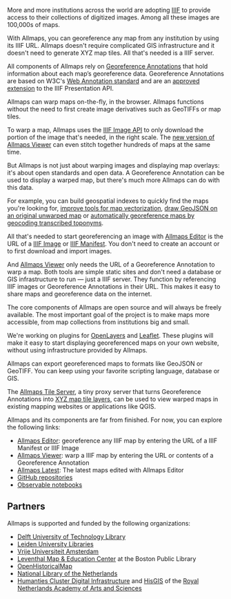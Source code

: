 <script>
  // import { MapMonster } from '@allmaps/ui'

  import Cards from '$lib/components/Cards.svelte'
  import Card from '$lib/components/Card.svelte'
  import About from '$lib/components/About.svelte'
</script>

<Cards>
  <Card title="Works with any IIIF map" src="allmaps-editor.jpg" href="https://editor.allmaps.org/#/collection?url=https%3A%2F%2Fcdm21033.contentdm.oclc.org%2Fiiif%2Finfo%2Fkrt%2F2175%2Fmanifest.json">
    <p>
      More and more institutions across the world are adopting <a href="https://iiif.io/">IIIF</a> to provide access to their collections of digitized images. Among all these images are 100,000s of maps.
    </p>
    <p>
      With Allmaps, you can georeference any map from any institution by using its IIIF URL. Allmaps doesn't require complicated GIS infrastructure and it doesn't need to generate XYZ map tiles. All that's needed is a IIIF server.
    </p>
  </Card>

  <Card title="Built on open standards" src="georef-annotation.jpg" href="https://annotations.allmaps.org/images/e97a79d041525120">
    <p>
      All components of Allmaps rely on <a href="https://iiif.io/api/extension/georef/">Georeference Annotations</a> that hold information about each map’s georeference data. Georeference Annotations are based on W3C's <a href="https://www.w3.org/TR/annotation-model/">Web Annotation standard</a> and are an <a href="https://iiif.io/api/index.html#approved-extensions">approved extension</a> to the IIIF Presentation API.
    </p>
  </Card>

  <Card title="Client-side map warping" src="allmaps-viewer.jpg" href="https://viewer.allmaps.org/#data=data%3Atext%2Fx-url%2Chttps%3A%2F%2Fannotations.allmaps.org%2Fimages%2Fa7afe9a34c3b8633">
    <p>
      Allmaps can warp maps on-the-fly, in the browser. Allmaps functions without the need to first create image derivatives such as GeoTIFFs or map tiles.
    </p>
    <p>
      To warp a map, Allmaps uses the <a href="https://iiif.io/api/image/3.0/#4-image-requests">IIIF Image API</a> to only download the portion of the image that's needed, in the right scale. The <a href="https://viewer.allmaps.org/?url=https%3A%2F%2Fannotations.allmaps.org%2Fmanifests%2Fc390af06ea724803">new version of Allmaps Viewer</a> can even stitch together hundreds of maps at the same time.
    </p>
  </Card>

  <Card title="More than displaying map layers" src="annotorious.jpg" href="https://observablehq.com/@allmaps/allmaps-and-annotorious">
    <p>
    But Allmaps is not just about warping images and displaying map overlays: it's about open standards and open data. A Georeference Annotation can be used to display a warped map, but there's much more Allmaps can do with this data.
    </p>
    <p>
      For example, you can build geospatial indexes to quickly find the maps you're looking for, <a href="https://twitter.com/aboutgeo/status/1408063666176487426">improve tools for map vectorization</a>, <a href="https://observablehq.com/@allmaps/using-allmaps-to-draw-geojson-on-a-iiif-image">draw GeoJSON on an original unwarped map</a> or <a href="https://observablehq.com/@allmaps/georeferencing-a-map-by-transcribing-toponyms">automatically georeference maps by geocoding transcribed toponyms</a>.
    </p>
    <!-- Add section about API, about open data, about using this data in your own tools -->
  </Card>

  <Card title="It's all about the URL" src="allmaps-viewer-url.jpg" href="https://viewer.allmaps.org/?url=https%3A%2F%2Fannotations.allmaps.org%2Fimages%2Fa7afe9a34c3b8633">
    <p>
      All that's needed to start georeferencing an image with <a href="https://editor.allmaps.org/">Allmaps Editor</a> is the URL of a <a href="https://iiif.io/api/image/3.0/#22-image-information-request-uri-syntax">IIIF Image</a> or <a href="https://iiif.io/api/presentation/3.0/#52-manifest">IIIF Manifest</a>. You don't need to create an account or to first download and import images.
    </p>
    <p>
      And <a href="https://viewer.allmaps.org/">Allmaps Viewer</a> only needs the URL of a Georeference Annotation to warp a map. Both tools are simple static sites and don't need a database or GIS infrastructure to run — just a IIIF server. They function by referencing IIIF images or Georeference Annotations in their URL. This makes it easy to share maps and georeference data on the internet.
    </p>
  </Card>

  <Card title="Open source components" src="github.jpg" href="https://github.com/allmaps">
    <p>
      The core components of Allmaps are open source and will always be freely available. The most important goal of the project is to make maps more accessible, from map collections from institutions big and small.
    </p>
    <p>
      We're working on plugins for <a href="https://openlayers.org/">OpenLayers</a> and <a href="https://leafletjs.com/">Leaflet</a>. These plugins will make it easy to start displaying georeferenced maps on your own website, without using infrastructure provided by Allmaps.
    </p>
  </Card>

  <Card title="Not just the browser" src="qgis.jpg" href="https://observablehq.com/@allmaps/allmaps-tile-server">
    <p>
      Allmaps can export georeferenced maps to formats like GeoJSON or GeoTIFF. You can keep using your favorite scripting language, database or GIS.
    </p>
    <p>
      The <a href="https://observablehq.com/@allmaps/allmaps-tile-server">Allmaps Tile Server</a>, a tiny proxy server that turns Georeference Annotations into <a href="https://en.wikipedia.org/wiki/Tiled_web_map">XYZ map tile layers</a>, can be used to view warped maps in existing mapping websites or applications like QGIS.
    </p>
  </Card>
</Cards>

<About />

<article class="prose m-auto">

Allmaps and its components are far from finished. For now, you can explore the following links:

- <a href="https://editor.allmaps.org/">Allmaps Editor</a>: georeference any IIIF map by entering the URL of a IIIF Manifest or IIIF Image
- <a href="https://viewer.allmaps.org/">Allmaps Viewer</a>: warp a IIIF map by entering the URL or contents of a Georeference Annotation
- <a href="https://latest.allmaps.org">Allmaps Latest</a>: The latest maps edited with Allmaps Editor
- <a href="https://github.com/allmaps">GitHub repositories</a>
- <a href="https://observablehq.com/@allmaps">Observable notebooks</a>

## Partners

Allmaps is supported and funded by the following organizations:

- <a href="https://heritage.tudelft.nl/">Delft University of Technology Library</a>
- <a href="https://www.library.universiteitleiden.nl/">Leiden University Libraries</a>
- <a href="https://geoplaza.vu.nl/cms/">Vrije Universiteit Amsterdam</a>
- <a href="https://www.leventhalmap.org/">Leventhal Map & Education Center</a> at the Boston Public Library
- <a href="https://openhistoricalmap.org/">OpenHistoricalMap</a>
- <a href="https://www.kb.nl/en">National Library of the Netherlands</a>
- <a href="https://di.huc.knaw.nl/">Humanties Cluster Digital Infrastructure</a> and <a href="https://hisgis.nl/">HisGIS</a> of the
  <a href="https://www.knaw.nl/en">Royal Netherlands Academy of Arts and Sciences</a>

</article>
<!--
<div class="p-4 pt-10 flex justify-end bottom-0">
  <MapMonster>
    <div>
      If you think Allmaps can be useful for your institution or if you have questions about the project, you can <a href="mailto:hello@allmaps.org">send us an email</a>.
    </div>
  </MapMonster>
</div> -->
